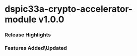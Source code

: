 # dspic33a-crypto-accelerator-module v1.0.0
### Release Highlights



### Features Added\Updated



